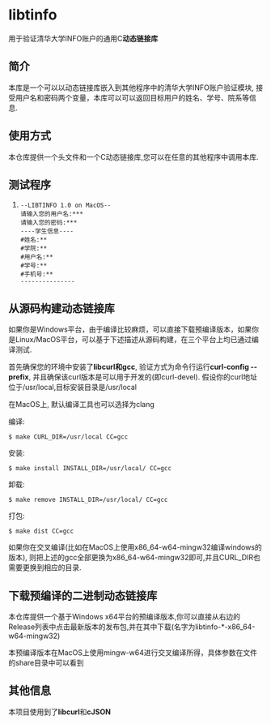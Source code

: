 # libtinfo

用于验证清华大学INFO账户的通用C**动态链接库**

## 简介

本库是一个可以以动态链接库嵌入到其他程序中的清华大学INFO账户验证模块, 接受用户名和密码两个变量，本库可以可以返回目标用户的姓名、学号、院系等信息.

## 使用方式

本仓库提供一个头文件和一个C动态链接库,您可以在任意的其他程序中调用本库.

## 测试程序

1. ```shell
   --LIBTINFO 1.0 on MacOS--
   请输入您的用户名:***
   请输入您的密码:***
   ----学生信息----
   #姓名:**
   #学院:**
   #用户名:**
   #学号:**
   #手机号:**
   ---------------
   ```

## 从源码构建动态链接库

如果你是Windows平台，由于编译比较麻烦，可以直接下载预编译版本，如果你是Linux/MacOS平台，可以基于下述描述从源码构建，在三个平台上均已通过编译测试.

首先确保您的环境中安装了**libcurl和gcc**, 验证方式为命令行运行**curl-config --prefix**, 并且确保该curl版本是可以用于开发的(即curl-devel). 假设你的curl地址位于/usr/local,目标安装目录是/usr/local

在MacOS上, 默认编译工具也可以选择为clang

编译:

```shell
$ make CURL_DIR=/usr/local CC=gcc
```

安装:

```shell
$ make install INSTALL_DIR=/usr/local/ CC=gcc
```

卸载:

```shell
$ make remove INSTALL_DIR=/usr/local/ CC=gcc
```

打包:

```shell
$ make dist CC=gcc
```

如果你在交叉编译(比如在MacOS上使用x86_64-w64-mingw32编译windows的版本), 则把上述的gcc全部更换为x86_64-w64-mingw32即可,并且CURL_DIR也需要更换到相应的目录.

## 下载预编译的二进制动态链接库

本仓库提供一个基于Windows x64平台的预编译版本,你可以直接从右边的Release列表中点击最新版本的发布包,并在其中下载(名字为libtinfo-*-x86_64-w64-mingw32)

本预编译版本在MacOS上使用mingw-w64进行交叉编译所得，具体参数在文件的share目录中可以看到

## 其他信息

本项目使用到了**libcurl**和**cJSON**
